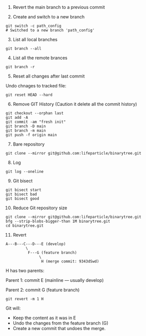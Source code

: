 1. Revert the main branch to a previous commit

2. Create and switch to a new branch

```shell
git switch -c path_config
# Switched to a new branch 'path_config'
```

3. List all local branches

```shell
git branch --all
```

4. List all the remote brances

```shell
git branch -r
```

5. Reset all changes after last commit

Undo chnages to tracked file:

```shell
git reset HEAD --hard
```

6. Remove GIT History (Caution it delete all the commit history)

```shell
git checkout --orphan last
git add -A
git commit -am "fresh init"
git branch -D main
git branch -m main
git push -f origin main
```

7. Bare repository

```shell
git clone --mirror git@github.com:lifeparticle/binarytree.git
```

8. Log

```shell
git log --oneline
```

9. Git bisect

```shell
git bisect start
git bisect bad
git bisect good
```

10. Reduce Git repository size

```shell
git clone --mirror git@github.com:lifeparticle/binarytree.git
bfg --strip-blobs-bigger-than 1M binarytree.git
cd binarytree.git
```

11. Revert


```shell
A---B---C---D---E (develop)
         \ 
          F---G (feature branch)
               \
                H (merge commit: 9343dSwd)
```

H has two parents:

Parent 1: commit E (mainline — usually develop)

Parent 2: commit G (feature branch)

```shell
git revert -m 1 H
```

Git will:

- Keep the content as it was in E
- Undo the changes from the feature branch (G)
- Create a new commit that undoes the merge.
